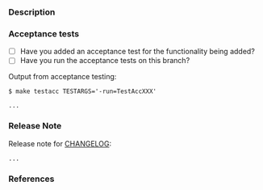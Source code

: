 ### Description

<!--- Please leave a helpful description of the pull request here. --->

### Acceptance tests

- [ ] Have you added an acceptance test for the functionality being added?
- [ ] Have you run the acceptance tests on this branch?

Output from acceptance testing:

<!--
Replace TestAccXXX with a pattern that matches the tests affected by this PR.

For more information on the `-run` flag, see the `go test` documentation at https://tip.golang.org/cmd/go/#hdr-Testing_flags.
-->

```
$ make testacc TESTARGS='-run=TestAccXXX'

...
```

### Release Note

Release note for [CHANGELOG](https://github.com/hashicorp/terraform-provider-vsphere/blob/main/CHANGELOG.md):

<!--
If change is not user facing, just write "NONE" in the release-note block below.
-->

```release-note
...
```

### References

<!---
Are there any other GitHub issues (open or closed) or pull requests that should be linked here? Vendor blog posts or documentation?
--->
